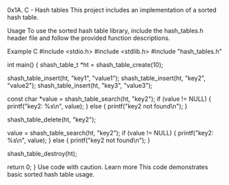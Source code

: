 0x1A. C - Hash tables
This project includes an implementation of a sorted hash table.

Usage
To use the sorted hash table library, include the hash_tables.h header file and follow the provided function descriptions.

Example
C
#include <stdio.h>
#include <stdlib.h>
#include "hash_tables.h"

int main() {
  shash_table_t *ht = shash_table_create(10);

  shash_table_insert(ht, "key1", "value1");
  shash_table_insert(ht, "key2", "value2");
  shash_table_insert(ht, "key3", "value3");

  const char *value = shash_table_search(ht, "key2");
  if (value != NULL) {
    printf("key2: %s\n", value);
  } else {
    printf("key2 not found\n");
  }

  shash_table_delete(ht, "key2");

  value = shash_table_search(ht, "key2");
  if (value != NULL) {
    printf("key2: %s\n", value);
  } else {
    printf("key2 not found\n");
  }

  shash_table_destroy(ht);

  return 0;
}
Use code with caution. Learn more
This code demonstrates basic sorted hash table usage.
